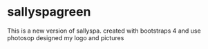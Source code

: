 # sallyspagreen
This is a new version of sallyspa. created with bootstraps 4 and use photosop designed my logo and pictures
